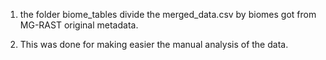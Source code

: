 1. the folder biome_tables divide the merged_data.csv by biomes got from MG-RAST original
metadata.

2. This was done for making easier the manual analysis of the data.

